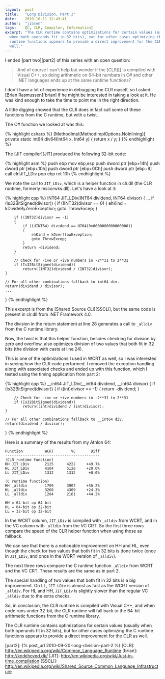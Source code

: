 ```yaml
---
layout:  post
title:   "Long Division, Part 3"
date:    2010-10-11 12:49:41
author:  "jibsen"
tags:    [C, CLR, Compiler, Information]
excerpt: "The CLR runtime contains optimizations for certain values (usually
  when both operands fit in 32 bits), but for other cases optimizing the C
  runtime functions appears to provide a direct improvement for the CLR as
  well."
---
```

I ended [part two][part2] of this series with an open question:

> And of course I can't help but wonder if the [CLR][] is compiled with Visual
> C++, so doing arithmetic on 64-bit numbers in C# and other .NET languages
> ends up at the same runtime functions?

I don't have a lot of experience in debugging the CLR myself, so I asked
[Brian Rasmussen][brian] if he might be interested in taking a look at it. He
was kind enough to take the time to point me in the right direction.

A little digging showed that the CLR does in fact call some of these functions
from the C runtime, but with a twist.

The C# function we looked at was this:

{% highlight csharp %}
[MethodImpl(MethodImplOptions.NoInlining)]
private static Int64 div64(Int64 x, Int64 y) {
    return x / y;
}
{% endhighlight %}

The [JIT compiler][JIT] produced the following 32-bit code:

{% highlight asm %}
    push    ebp
    mov     ebp,esp
    push    dword ptr [ebp+14h]
    push    dword ptr [ebp+10h]
    push    dword ptr [ebp+0Ch]
    push    dword ptr [ebp+8]
    call    clr!JIT_LDiv
    pop     ebp
    ret     10h
{% endhighlight %}

We note the call to `JIT_LDiv`, which is a helper function in clr.dll (the CLR
runtime, formerly mscorwks.dll). Let's have a look at it:

{% highlight cpp %}
INT64 JIT_LDiv(INT64 dividend, INT64 divisor)
{
    ...
    if (Is32BitSigned(divisor))
    {
        if ((INT32)divisor == 0)
        {
            ehKind = kDivideByZeroException;
            goto ThrowExcep;
        }

        if ((INT32)divisor == -1)
        {
            if ((UINT64) dividend == UI64(0x8000000000000000))
            {
                ehKind = kOverflowException;
                goto ThrowExcep;
            }
            return -dividend;
        }

        // Check for -ive or +ive numbers in -2**31 to 2**31
        if (Is32BitSigned(dividend))
            return((INT32)dividend / (INT32)divisor);
    }

    // For all other combinations fallback to int64 div.
    return(dividend / divisor);
    ...
}
{% endhighlight %}

This excerpt is from the [Shared Source CLI][SSCLI], but the same code is
present in clr.dll from .NET Framework 4.0.

The division in the return statement at line 28 generates a call to `_alldiv`
from the C runtime library.

Now, the twist is that this helper function, besides checking for division by
zero and overflow, also optimizes division of two values that both fit in 32
bits (the division with casts at line 24).

This is one of the optimizations I used in WCRT as well, so I was interested in
seeing how the CLR code performed. I removed the exception handling along with
associated checks and ended up with this function, which I tested using the
timing application from part 2:

{% highlight cpp %}
__int64 JIT_LDiv(__int64 dividend, __int64 divisor)
{
    if (Is32BitSigned(divisor))
    {
        if ((int)divisor == -1)
        {
            return -dividend;
        }

        // Check for -ive or +ive numbers in -2**31 to 2**31
        if (Is32BitSigned(dividend))
            return((int)dividend / (int)divisor);
    }

    // For all other combinations fallback to __int64 div.
    return(dividend / divisor);
}
{% endhighlight %}

Here is a summary of the results from my Athlon 64:

    Function          WCRT        VC       Diff
    -------------------------------------------
    (CLR runtime function)
    HH JIT_LDiv       2125      4222     +49.7%
    HL JIT_LDiv       4104      5128     +20.0%
    LL JIT_LDiv       1312      1312      +0.0%

    (C runtime function)
    HH _alldiv        1709      3907     +56.2%
    HL _alldiv        3260      4309     +24.3%
    LL _alldiv        1204      2161     +44.2%

    HH = 64-bit op 64-bit
    HL = 64-bit op 32-bit
    LL = 32-bit op 32-bit

In the WCRT column, `JIT_LDiv` is compiled with `_alldiv` from WCRT, and in the
VC column with `_alldiv` from the VC CRT. So the first three rows compare the
speed of the CLR helper function when using those as fallback.

We can see that there is a noticeable improvement on HH and HL, even though the
check for two values that both fit in 32 bits is done twice (once in
`JIT_LDiv`, and once in the WCRT version of `_alldiv`).

The next three rows compare the C runtime function `_alldiv` from WCRT and the
VC CRT. These results are the same as in part 2.

The special handling of two values that both fit in 32 bits is a big
improvement. On LL, `JIT_LDiv` is almost as fast as the WCRT version of
`_alldiv`. For HL and HH, `JIT_LDiv` is slightly slower than the regular VC
`_alldiv` due to the extra checks.

So, in conclusion, the CLR runtime is compiled with Visual C++, and when code
runs under 32-bit, the CLR runtime will fall back to the 64-bit arithmetic
functions from the C runtime library.

The CLR runtime contains optimizations for certain values (usually when both
operands fit in 32 bits), but for other cases optimizing the C runtime
functions appears to provide a direct improvement for the CLR as well.

[part2]: {% post_url 2010-09-20-long-division-part-2 %}
[CLR]: http://en.wikipedia.org/wiki/Common_Language_Runtime
[brian]: http://kodehoved.dk/
[JIT]: http://en.wikipedia.org/wiki/Just-in-time_compilation
[SSCLI]: http://en.wikipedia.org/wiki/Shared_Source_Common_Language_Infrastructure
